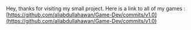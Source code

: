 Hey, thanks for visiting my small project.
Here is a link to all of my games : [https://github.com/aliabdullahawan/Game-Dev/commits/v1.0](https://github.com/aliabdullahawan/Game-Dev/commits/v1.0)
